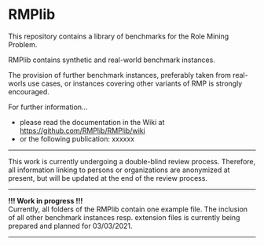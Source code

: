 # RMPlib

This repository contains a library of benchmarks for the Role Mining Problem. 
 
RMPlib contains synthetic and real-world benchmark instances. 

The provision of further benchmark instances, preferably taken from real-worls use cases, or instances covering other variants of RMP is strongly encouraged.


For further information...
- please read the documentation in the Wiki at https://github.com/RMPlib/RMPlib/wiki
- or the following publication: xxxxxx   
   
   
   
***
This work is currently undergoing a double-blind review process. Therefore, all information linking to persons or organizations are anonymized at present, but will be updated at the end of the review process.
***
**!!! Work in progress !!!**   
Currently, all folders of the RMPlib contain one example file. The inclusion of all other benchmark instances resp. extension files is currently being prepared and planned for 03/03/2021.
***
